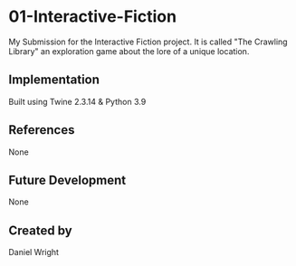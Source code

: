 # 01-Interactive-Fiction
My Submission for the Interactive Fiction project. It is called "The Crawling Library" an exploration game about the lore of a unique location.

## Implementation
Built using Twine 2.3.14 & Python 3.9

## References
None

## Future Development
None

## Created by 
Daniel Wright

